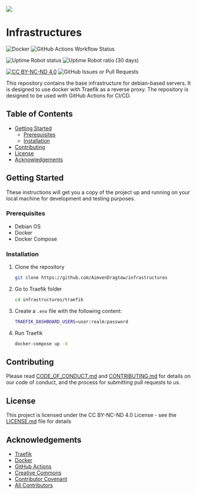 <a href="https://csorigins.com">
    <img src="https://avatars.githubusercontent.com/u/50500947">
</a>

[cc-by-nc-nd]: http://creativecommons.org/licenses/by-nc-nd/4.0/
[cc-by-nc-nd-image]: https://licensebuttons.net/l/by-nc-nd/4.0/88x31.png
[cc-by-nc-nd-shield]: https://img.shields.io/badge/License-CC%20BY--NC--ND%204.0-lightgrey.svg

# Infrastructures

<!-- add badges -->

![Docker](https://img.shields.io/badge/docker-%230db7ed.svg?style=flat&logo=docker&logoColor=white)
![GitHub Actions Workflow Status](https://img.shields.io/github/actions/workflow/status/AimvenDragtow/infrastructures/deploy.yml)

![Uptime Robot status](https://img.shields.io/uptimerobot/status/m797202304-566b3b18c78c0d703e14004b)
![Uptime Robot ratio (30 days)](https://img.shields.io/uptimerobot/ratio/m797202304-566b3b18c78c0d703e14004b)

[![CC BY-NC-ND 4.0][cc-by-nc-nd-shield]][cc-by-nc-nd]
![GitHub Issues or Pull Requests](https://img.shields.io/github/issues/AimvenDragtow/infrastructures)

This repository contains the base infrastructure for debian-based servers. It is designed to use docker with Traefik as a reverse proxy. The repository is designed to be used with GitHub Actions for CI/CD.

## Table of Contents

- [Getting Started](#getting-started)
  - [Prerequisites](#prerequisites)
  - [Installation](#installation)
- [Contributing](#contributing)
- [License](#license)
- [Acknowledgements](#acknowledgements)

## Getting Started

These instructions will get you a copy of the project up and running on your local machine for development and testing purposes.

### Prerequisites

- Debian OS
- Docker
- Docker Compose

### Installation

1. Clone the repository

   ```bash
   git clone https://github.com/AimvenDragtow/infrastructures
   ```

2. Go to Traefik folder

   ```bash
   cd infrastructures/traefik
   ```

3. Create a `.env` file with the following content:

   ```bash
   TRAEFIK_DASHBOARD_USERS=user:realm:password
   ```

4. Run Traefik

   ```bash
   docker-compose up -d
   ```

## Contributing

Please read [CODE_OF_CONDUCT.md](CODE_OF_CONDUCT.md) and [CONTRIBUTING.md](CONTRIBUTING.md) for details on our code of conduct, and the process for submitting pull requests to us.

## License

This project is licensed under the CC BY-NC-ND 4.0 License - see the [LICENSE.md](LICENSE.md) file for details

## Acknowledgements

- [Traefik](https://traefik.io/)
- [Docker](https://www.docker.com/)
- [GitHub Actions](https://docs.github.com/fr/actions)
- [Creative Commons](https://creativecommons.org/)
- [Contributor Covenant](https://www.contributor-covenant.org/)
- [All Contributors](https://allcontributors.org/)
